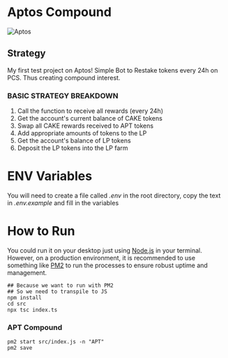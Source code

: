 # Aptos Compound
![Aptos](https://blog.pintu.co.id/wp-content/uploads/2023/07/pembaruan-jaringan-aptos.jpeg)


## Strategy 
My first test project on Aptos! Simple Bot to Restake tokens every 24h on PCS. Thus creating compound interest. 

### BASIC STRATEGY BREAKDOWN

1. Call the function to receive all rewards (every 24h)
2. Get the account's current balance of CAKE tokens
3. Swap all CAKE rewards received to APT tokens
4. Add appropriate amounts of tokens to the LP
5. Get the account's balance of LP tokens
6. Deposit the LP tokens into the LP farm

 
# ENV Variables 
You will need to create a file called *.env* in the root directory, copy the text in *.env.example* and fill in the variables 


# How to Run 
You could run it on your desktop just using [Node.js](https://github.com/nodejs/node) in your terminal. However, on a production environment, it is recommended to use something like [PM2](https://github.com/Unitech/pm2) to run the processes to ensure robust uptime and management. 
```shell
## Because we want to run with PM2
## So we need to transpile to JS 
npm install
cd src
npx tsc index.ts

```

### APT Compound
```
pm2 start src/index.js -n "APT"
pm2 save

```
